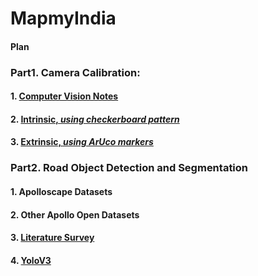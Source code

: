 # MapmyIndia
#### Plan



### Part1. Camera Calibration:

#### 1. [Computer Vision Notes](Calibration/Notes.md)
#### 2. [Intrinsic, *using checkerboard pattern*](Calibration/Intrinsic/README.md)
#### 3. [Extrinsic, *using ArUco markers*](Calibration/Extrinsic/README.md)

### Part2. Road Object Detection and Segmentation

#### 1. Apolloscape Datasets
#### 2. Other Apollo Open Datasets
#### 3. [Literature Survey](Literature/README.md)
#### 4. [YoloV3](YoloV3/README.md)
